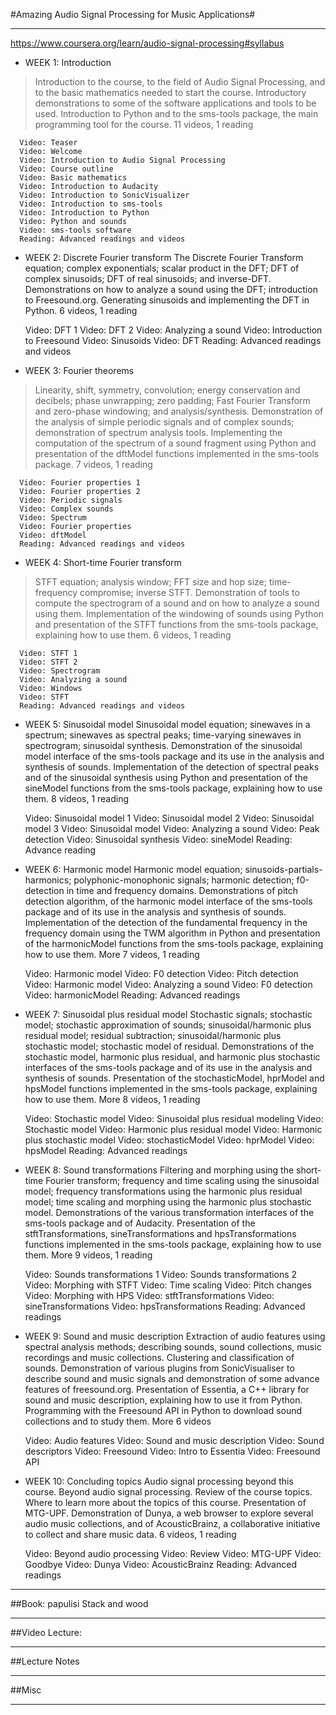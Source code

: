 #Amazing Audio Signal Processing for Music Applications#

--------------------------------------------------------------------------------------------------------------------
https://www.coursera.org/learn/audio-signal-processing#syllabus

  - WEEK 1: Introduction
  > Introduction to the course, to the field of Audio Signal Processing, and to the basic mathematics needed to start the course. Introductory demonstrations to some of the software applications and tools to be used. Introduction to Python and to the sms-tools package, the main programming tool for the course.
  11 videos, 1 reading

      Video: Teaser
      Video: Welcome
      Video: Introduction to Audio Signal Processing
      Video: Course outline
      Video: Basic mathematics
      Video: Introduction to Audacity
      Video: Introduction to SonicVisualizer
      Video: Introduction to sms-tools
      Video: Introduction to Python
      Video: Python and sounds
      Video: sms-tools software
      Reading: Advanced readings and videos

 -  WEEK 2: Discrete Fourier transform
  The Discrete Fourier Transform equation; complex exponentials; scalar product in the DFT; DFT of complex sinusoids; DFT of real sinusoids; and inverse-DFT. Demonstrations on how to analyze a sound using the DFT; introduction to Freesound.org. Generating sinusoids and implementing the DFT in Python.
  6 videos, 1 reading

      Video: DFT 1
      Video: DFT 2
      Video: Analyzing a sound
      Video: Introduction to Freesound
      Video: Sinusoids
      Video: DFT
      Reading: Advanced readings and videos


 -  WEEK 3: Fourier theorems
  > Linearity, shift, symmetry, convolution; energy conservation and decibels; phase unwrapping; zero padding; Fast Fourier Transform and zero-phase windowing; and analysis/synthesis. Demonstration of the analysis of simple periodic signals and of complex sounds; demonstration of spectrum analysis tools. Implementing the computation of the spectrum of a sound fragment using Python and presentation of the dftModel functions implemented in the sms-tools package.
  7 videos, 1 reading

      Video: Fourier properties 1
      Video: Fourier properties 2
      Video: Periodic signals
      Video: Complex sounds
      Video: Spectrum
      Video: Fourier properties
      Video: dftModel
      Reading: Advanced readings and videos

  - WEEK 4: Short-time Fourier transform
  >STFT equation; analysis window; FFT size and hop size; time-frequency compromise; inverse STFT. Demonstration of tools to compute the spectrogram of a sound and on how to analyze a sound using them. Implementation of the windowing of sounds using Python and presentation of the STFT functions from the sms-tools package, explaining how to use them.
  6 videos, 1 reading

      Video: STFT 1
      Video: STFT 2
      Video: Spectrogram
      Video: Analyzing a sound
      Video: Windows
      Video: STFT
      Reading: Advanced readings and videos

  - WEEK 5: Sinusoidal model
  Sinusoidal model equation; sinewaves in a spectrum; sinewaves as spectral peaks; time-varying sinewaves in spectrogram; sinusoidal synthesis. Demonstration of the sinusoidal model interface of the sms-tools package and its use in the analysis and synthesis of sounds. Implementation of the detection of spectral peaks and of the sinusoidal synthesis using Python and presentation of the sineModel functions from the sms-tools package, explaining how to use them.
  8 videos, 1 reading

      Video: Sinusoidal model 1
      Video: Sinusoidal model 2
      Video: Sinusoidal model 3
      Video: Sinusoidal model
      Video: Analyzing a sound
      Video: Peak detection
      Video: Sinusoidal synthesis
      Video: sineModel
      Reading: Advance reading
  - WEEK 6: Harmonic model
  Harmonic model equation; sinusoids-partials-harmonics; polyphonic-monophonic signals; harmonic detection; f0-detection in time and frequency domains. Demonstrations of pitch detection algorithm, of the harmonic model interface of the sms-tools package and of its use in the analysis and synthesis of sounds. Implementation of the detection of the fundamental frequency in the frequency domain using the TWM algorithm in Python and presentation of the harmonicModel functions from the sms-tools package, explaining how to use them.
  More
  7 videos, 1 reading

      Video: Harmonic model
      Video: F0 detection
      Video: Pitch detection
      Video: Harmonic model
      Video: Analyzing a sound
      Video: F0 detection
      Video: harmonicModel
      Reading: Advanced readings
  - WEEK 7: Sinusoidal plus residual model
  Stochastic signals; stochastic model; stochastic approximation of sounds; sinusoidal/harmonic plus residual model; residual subtraction; sinusoidal/harmonic plus stochastic model; stochastic model of residual. Demonstrations of the stochastic model, harmonic plus residual, and harmonic plus stochastic interfaces of the sms-tools package and of its use in the analysis and synthesis of sounds. Presentation of the stochasticModel, hprModel and hpsModel functions implemented in the sms-tools package, explaining how to use them.
  More
  8 videos, 1 reading

      Video: Stochastic model
      Video: Sinusoidal plus residual modeling
      Video: Stochastic model
      Video: Harmonic plus residual model
      Video: Harmonic plus stochastic model
      Video: stochasticModel
      Video: hprModel
      Video: hpsModel
      Reading: Advanced readings

  - WEEK 8: Sound transformations
  Filtering and morphing using the short-time Fourier transform; frequency and time scaling using the sinusoidal model; frequency transformations using the harmonic plus residual model; time scaling and morphing using the harmonic plus stochastic model. Demonstrations of the various transformation interfaces of the sms-tools package and of Audacity. Presentation of the stftTransformations, sineTransformations and hpsTransformations functions implemented in the sms-tools package, explaining how to use them.
  More
  9 videos, 1 reading

      Video: Sounds transformations 1
      Video: Sounds transformations 2
      Video: Morphing with STFT
      Video: Time scaling
      Video: Pitch changes
      Video: Morphing with HPS
      Video: stftTransformations
      Video: sineTransformations
      Video: hpsTransformations
      Reading: Advanced readings

  - WEEK 9: Sound and music description
  Extraction of audio features using spectral analysis methods; describing sounds, sound collections, music recordings and music collections. Clustering and classification of sounds. Demonstration of various plugins from SonicVisualiser to describe sound and music signals and demonstration of some advance features of freesound.org. Presentation of Essentia, a C++ library for sound and music description, explaining how to use it from Python. Programming with the Freesound API in Python to download sound collections and to study them.
  More
  6 videos

      Video: Audio features
      Video: Sound and music description
      Video: Sound descriptors
      Video: Freesound
      Video: Intro to Essentia
      Video: Freesound API

  - WEEK 10: Concluding topics
  Audio signal processing beyond this course. Beyond audio signal processing. Review of the course topics. Where to learn more about the topics of this course. Presentation of MTG-UPF. Demonstration of Dunya, a web browser to explore several audio music collections, and of AcousticBrainz, a collaborative initiative to collect and share music data.
  6 videos, 1 reading

      Video: Beyond audio processing
      Video: Review
      Video: MTG-UPF
      Video: Goodbye
      Video: Dunya
      Video: AcousticBrainz
      Reading: Advanced readings
  --------------------------------------------------------------------------------------------------------------------
##Book:
papulisi
Stack and wood

--------------------------------------------------------------------------------------------------------------------

##Video Lecture:



--------------------------------------------------------------------------------------------------------------------
##Lecture Notes 

--------------------------------------------------------------------------------------------------------------------
##Misc

--------------------------------------------------------------------------------------------------------------------












